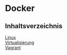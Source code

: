 # Docker

## Inhaltsverzeichnis

[Linux](#linux)  
[Virtualisierung](#virtualisierung)  
[Vagrant](#vagrant)  


<a name="linux"/>
<a name="virtualisierung"/>
<a name="vagrant"/>